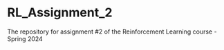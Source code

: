 # RL_Assignment_2
The repository for assignment #2 of the Reinforcement Learning course - Spring 2024
